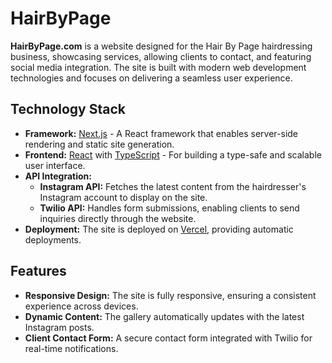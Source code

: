 # HairByPage

**HairByPage.com** is a website designed for the Hair By Page hairdressing business, showcasing services, allowing clients to contact, and featuring social media integration. The site is built with modern web development technologies and focuses on delivering a seamless user experience.

## Technology Stack

- **Framework:** [Next.js](https://nextjs.org/) - A React framework that enables server-side rendering and static site generation.
- **Frontend:** [React](https://reactjs.org/) with [TypeScript](https://www.typescriptlang.org/) - For building a type-safe and scalable user interface.
- **API Integration:**
  - **Instagram API:** Fetches the latest content from the hairdresser's Instagram account to display on the site.
  - **Twilio API:** Handles form submissions, enabling clients to send inquiries directly through the website.
- **Deployment:** The site is deployed on [Vercel](https://vercel.com/), providing automatic deployments.

## Features

- **Responsive Design:** The site is fully responsive, ensuring a consistent experience across devices.
- **Dynamic Content:** The gallery automatically updates with the latest Instagram posts.
- **Client Contact Form:** A secure contact form integrated with Twilio for real-time notifications.
